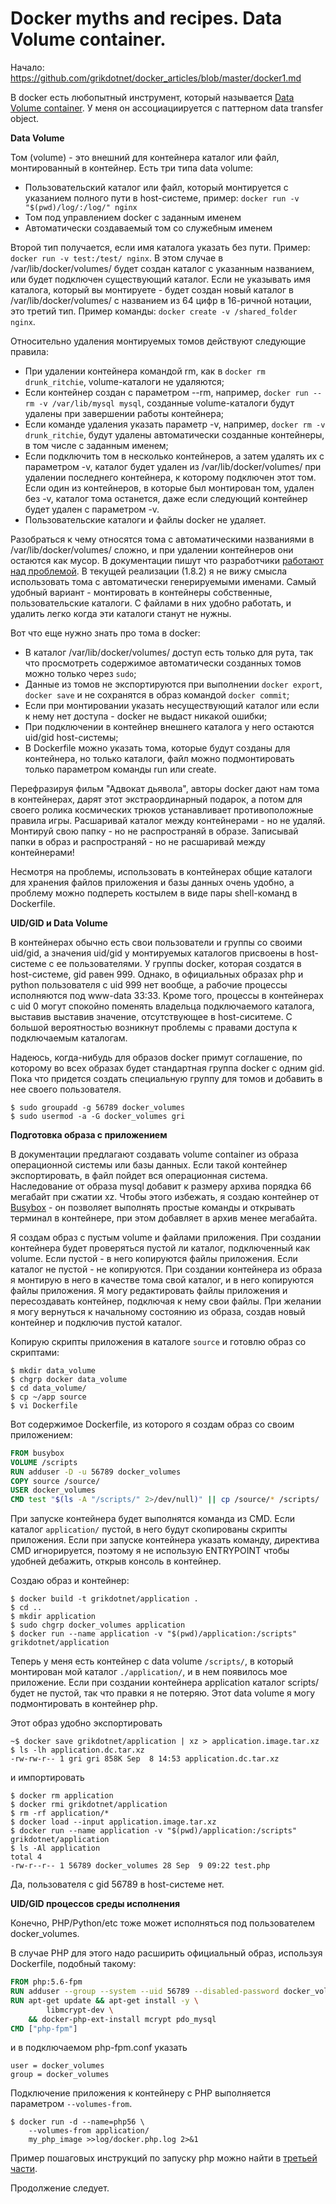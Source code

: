 Docker myths and recipes. Data Volume container.
========

Начало: https://github.com/grikdotnet/docker_articles/blob/master/docker1.md

В docker есть любопытный инструмент, который называется [Data Volume сontainer](https://docs.docker.com/userguide/dockervolumes/#creating-and-mounting-a-data-volume-container). 
У меня он ассоциациируется с паттерном data transfer object.

**Data Volume**

Том (volume) - это внешний для контейнера каталог или файл, монтированный в контейнер.
Есть три типа data volume:
* Пользовательский каталог или файл, который монтируется с указанием полного пути в host-системе, пример: `docker run -v "$(pwd)/log/:/log/" nginx`
* Том под управлением docker с заданным именем
* Автоматически создаваемый том со служебным именем

Второй тип получается, если имя каталога указать без пути. Пример: `docker run -v test:/test/ nginx`. В этом случае в /var/lib/docker/volumes/ будет создан каталог с указанным названием, или будет подключен существующий каталог.
Если не указывать имя каталога, который вы монтируете - будет создан новый каталог в /var/lib/docker/volumes/ с названием из 64 цифр в 16-ричной нотации, это третий тип. Пример команды: `docker create -v /shared_folder nginx`.

Относительно удаления монтируемых томов действуют следующие правила:
* При удалении контейнера командой rm, как в `docker rm drunk_ritchie`, volume-каталоги не удаляются;
* Если контейнер создан с параметром --rm, например, `docker run --rm -v /var/lib/mysql mysql`, созданные volume-каталоги будут удалены при завершении работы контейнера;
* Если команде удаления указать параметр -v, например, `docker rm -v drunk_ritchie`, будут удалены автоматически созданные контейнеры, в том числе с заданным именем;
* Если подключить том в несколько контейнеров, а затем удалять их с параметром -v, каталог будет удален из /var/lib/docker/volumes/ при удалении последнего контейнера, к которому подключен этот том. Если один из контейнеров, в которые был монтирован том, удален без -v, каталог тома останется, даже если следующий контейнер будет удален с параметром -v.
* Пользовательские каталоги и файлы docker не удаляет.

Разобраться к чему относятся тома с автоматическими названиями в /var/lib/docker/volumes/ сложно, и при удалении контейнеров они остаются как мусор. В документации пишут что разработчики [работают над проблемой](https://github.com/docker/docker/issues/14214).
В текущей реализации (1.8.2) я не вижу смысла использовать тома с автоматически генерируемыми именами.
Самый удобный вариант - монтировать в контейнеры собственные, пользовательские каталоги. С файлами в них удобно работать, и удалить легко когда эти каталоги станут не нужны.

Вот что еще нужно знать про тома в docker:
* В каталог /var/lib/docker/volumes/ доступ есть только для рута, так что просмотреть содержимое автоматически созданных томов можно только через `sudo`;
* Данные из томов не экспортируются при выполнении `docker export`, `docker save` и не сохранятся в образ командой `docker commit`;
* Если при монтировании указать несуществующий каталог или если к нему нет доступа - docker не выдаст никакой ошибки;
* При подключении в контейнер внешнего каталога у него остаются uid/gid host-системы;
* В Dockerfile можно указать тома, которые будут созданы для контейнера, но только каталоги, файл можно подмонтировать только параметром команды run или create.

Перефразируя фильм "Адвокат дьявола", авторы docker дают нам тома в контейнерах, дарят этот экстраординарный подарок, а потом для своего ролика космических трюков устанавливает противоположные правила игры.
Расшаривай каталог между контейнерами - но не удаляй. Монтируй свою папку - но не распространяй в образе. Записывай папки в образ и распространяй - но не расшаривай между контейнерами!

Несмотря на проблемы, использовать в контейнерах общие каталоги для хранения файлов приложения и базы данных очень удобно, а проблему можно подпереть костылем в виде пары shell-команд в Dockerfile.

**UID/GID и Data Volume**

В контейнерах обычно есть свои пользователи и группы со своими uid/gid, а значения uid/gid у монтируемых каталогов присвоены в host-системе с ее пользователями.
У группы docker, которая создатся в host-системе, gid равен 999. Однако, в официальных образах php и python пользователя с uid 999 нет вообще, а рабочие процессы исполняются под www-data 33:33.
Кроме того, процессы в контейнерах с uid 0 могут спокойно поменять владельца подключаемого каталога, выставив выставив значение, отсутствующее в host-сиситеме.
С большой вероятностью возникнут проблемы с правами доступа к подключаемым каталогам.

Надеюсь, когда-нибудь для образов docker примут соглашение, по которому во всех образах будет стандартная группа docker с одним gid. Пока что придется создать специальную группу для томов и добавить в нее своего пользователя.

```console
$ sudo groupadd -g 56789 docker_volumes
$ sudo usermod -a -G docker_volumes gri
```

**Подготовка образа с приложением**

В документации предлагают создавать volume container из образа операционной системы или базы данных.
Если такой контейнер экспортировать, в файл пойдет вся операционная система. Наследование от образа mysql добавит к размеру архива порядка 66 мегабайт при сжатии xz. Чтобы этого избежать, я создаю контейнер от [Busybox](https://hub.docker.com/r/library/busybox/) - он позволяет выполнять простые команды и открывать терминал в контейнере, при этом добавляет в архив менее мегабайта.

Я создам образ с пустым volume и файлами приложения. При создании контейнера будет проверяться пустой ли каталог, подключенный как volume.
Если пустой - в него копируются файлы приложения. Если каталог не пустой - не копируются.
При создании контейнера из образа я монтирую в него в качестве тома свой каталог, и в него копируются файлы приложения.
Я могу редактировать файлы приложения и пересоздавать контейнер, подключая к нему свои файлы.
При желании я могу вернуться к начальному состоянию из образа, создав новый контейнер и подключив пустой каталог.

Копирую скрипты приложения в каталоге `source` и готовлю образ со скриптами:
```console
$ mkdir data_volume
$ chgrp docker data_volume
$ cd data_volume/
$ cp ~/app source
$ vi Dockerfile
```

Вот содержимое Dockerfile, из которого я создам образ со своим приложением:
```Dockerfile
FROM busybox
VOLUME /scripts
RUN adduser -D -u 56789 docker_volumes
COPY source /source/
USER docker_volumes
CMD test "$(ls -A "/scripts/" 2>/dev/null)" || cp /source/* /scripts/
```
При запуске контейнера будет выполнятся команда из CMD. Если каталог `application/` пустой, в него будут скопированы скрипты приложения.
Если при запуске контейнера указать команду, директива CMD игнорируется, поэтому я не использую ENTRYPOINT чтобы удобней дебажить, открыв консоль в контейнер.

Создаю образ и контейнер:
```
$ docker build -t grikdotnet/application .
$ cd ..
$ mkdir application
$ sudo chgrp docker_volumes application
$ docker run --name application -v "$(pwd)/application:/scripts" grikdotnet/application
```
Теперь у меня есть контейнер с data volume `/scripts/`, в который монтирован мой каталог `./application/`, и в нем появилось мое приложение.
Если при создании контейнера application каталог scripts/ будет не пустой, так что правки я не потеряю.
Этот data volume я могу подмонтировать в контейнер php.


Этот образ удобно экспортировать
```
~$ docker save grikdotnet/application | xz > application.image.tar.xz
$ ls -lh application.dc.tar.xz
-rw-rw-r-- 1 gri gri 858K Sep  8 14:53 application.dc.tar.xz
```
и импортировать
```
$ docker rm application
$ docker rmi grikdotnet/application
$ rm -rf application/*
$ docker load --input application.image.tar.xz
$ docker run --name application -v "$(pwd)/application:/scripts" grikdotnet/application
$ ls -Al application
total 4
-rw-r--r-- 1 56789 docker_volumes 28 Sep  9 09:22 test.php
```
Да, пользователя с gid 56789 в host-системе нет.

**UID/GID процессов среды исполнения**

Конечно, PHP/Python/etc тоже может исполняться под пользователем docker_volumes.

В случае PHP для этого надо расширить официальный образ, используя Dockerfile, подобный такому:
```Dockerfile
FROM php:5.6-fpm
RUN adduser --group --system --uid 56789 --disabled-password docker_volumes
RUN apt-get update && apt-get install -y \
        libmcrypt-dev \
    && docker-php-ext-install mcrypt pdo_mysql
CMD ["php-fpm"]
```
и в подключаемом php-fpm.conf указать

	user = docker_volumes
	group = docker_volumes

Подключение приложения к контейнеру с PHP выполняется параметром `--volumes-from`.
```
$ docker run -d --name=php56 \
	--volumes-from application/
	my_php_image >>log/docker.php.log 2>&1
```

Пример пошаговых инструкций по запуску php можно найти в [третьей части](https://github.com/grikdotnet/docker_articles/blob/master/docker3.md).

Продолжение следует.